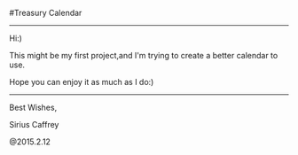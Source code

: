 #Treasury Calendar

***

Hi:)

This might be my first project,and I'm trying to create a better calendar to use.

Hope you can enjoy it as much as I do:)

***

Best Wishes,

Sirius Caffrey

@2015.2.12